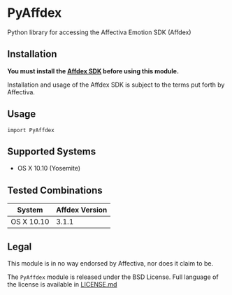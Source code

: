 # PyAffdex

Python library for accessing the Affectiva Emotion SDK (Affdex)

## Installation

**You must install the [Affdex SDK](http://developer.affectiva.com/index.html) before using this module.**

Installation and usage of the Affdex SDK is subject to the terms put forth by Affectiva.

## Usage

`import PyAffdex`

## Supported Systems

* OS X 10.10 (Yosemite)

## Tested Combinations

| System     | Affdex Version |
|------------|----------------|
| OS X 10.10 | 3.1.1          |

## Legal

This module is in no way endorsed by Affectiva, nor does it claim to be.

The `PyAffdex` module is released under the BSD License. Full language of the license is available in [LICENSE.md](LICENSE.md)
